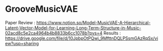 # GrooveMusicVAE
Paper Review : https://www.notion.so/Model-MusicVAE-A-Hierarchical-Latent-Vector-Model-for-Learning-Long-Term-Structure-in-Music-02acd8c5e2ca4964b4b8833b6cc1078b?pvs=4
Results : https://drive.google.com/file/d/10JpbpOtPQwj_9MfttnDQLPSsmGAzRqSx/view?usp=sharing